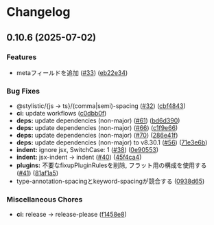 # Changelog

## 0.10.6 (2025-07-02)


### Features

* metaフィールドを追加 ([#33](https://github.com/taiyme/eslint-config/issues/33)) ([eb22e34](https://github.com/taiyme/eslint-config/commit/eb22e344ed7b10a3c68f05ee5260d0042262dfa1))


### Bug Fixes

* @stylistic/{js -&gt; ts}/(comma|semi)-spacing ([#32](https://github.com/taiyme/eslint-config/issues/32)) ([cbf4843](https://github.com/taiyme/eslint-config/commit/cbf4843cb2a8dbd527ca9c16501d85eb9ef391df))
* **ci:** update workflows ([c0dbb0f](https://github.com/taiyme/eslint-config/commit/c0dbb0f53ca198b114aa4533af7d322792e892cd))
* **deps:** update dependencies (non-major) ([#61](https://github.com/taiyme/eslint-config/issues/61)) ([bd6d390](https://github.com/taiyme/eslint-config/commit/bd6d3903a9a94870b74acdaa994d99e706a100c2))
* **deps:** update dependencies (non-major) ([#66](https://github.com/taiyme/eslint-config/issues/66)) ([c1f9e66](https://github.com/taiyme/eslint-config/commit/c1f9e66d63af4dededef47d6868b99114ad7388e))
* **deps:** update dependencies (non-major) ([#70](https://github.com/taiyme/eslint-config/issues/70)) ([286e41f](https://github.com/taiyme/eslint-config/commit/286e41f8561588c6cf694743b7b14d33fec0d87c))
* **deps:** update dependencies (non-major) to v8.30.1 ([#56](https://github.com/taiyme/eslint-config/issues/56)) ([71e3e6b](https://github.com/taiyme/eslint-config/commit/71e3e6b80ea90642d691d575e876ea27df40622b))
* **indent:** ignore jsx, SwitchCase: 1 ([#38](https://github.com/taiyme/eslint-config/issues/38)) ([0e90553](https://github.com/taiyme/eslint-config/commit/0e9055346c67d318f63977ab8b7622f1c769dc6c))
* **indent:** jsx-indent -&gt; indent ([#40](https://github.com/taiyme/eslint-config/issues/40)) ([45f4ca4](https://github.com/taiyme/eslint-config/commit/45f4ca456caeb0c4b835e0f2cba9d7f5b545e5f7))
* **plugins:** 不要なfixupPluginRulesを削除, フラット用の構成を使用する ([#41](https://github.com/taiyme/eslint-config/issues/41)) ([81af1a5](https://github.com/taiyme/eslint-config/commit/81af1a5d87983422403dad530a233e4bc5205a34))
* type-annotation-spacingとkeyword-spacingが競合する ([0938d65](https://github.com/taiyme/eslint-config/commit/0938d657168f3b4d7b8008e3c46ffc5fde566569))


### Miscellaneous Chores

* **ci:** release -&gt; release-please ([f1458e8](https://github.com/taiyme/eslint-config/commit/f1458e840c36dce0d43753e970e481a977814047))

